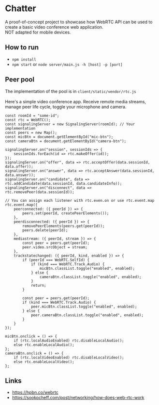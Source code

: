 # Chatter
A proof-of-concept project to showcase how WebRTC API
can be used to create a basic video conference web application.<br>
NOT adapted for mobile devices.

## How to run
- `npm install`
- `npm start` or `node server/main.js -h [host] -p [port]`

## Peer pool
The implementation of the pool is in `client/static/vendor/rtc.js`<br><br>
Here's a simple video conference app. Receive remote media streams, manage peer life cycle, toggle your microphone and camera.
```
const roomId = "some-id";
const rtc = WebRTC();
const signalingServer = new SignalingServer(roomId); // Your implementation
const peers = new Map();
const micBtn = document.getElementById("mic-btn");
const cameraBtn = document.getElementById("camera-btn");

signalingServer.on("session", sessionIds => {
    sessionIds.forEach(id => rtc.makeOffer(id));
});
signalingServer.on("offer", data => rtc.acceptOffer(data.sessionId, data.offer));
signalingServer.on("answer", data => rtc.acceptAnswer(data.sessionId, data.answer));
signalingServer.on("candidate", data => rtc.addCandidate(data.sessionId, data.candidateInfo));
signalingServer.on("disconnect", data => rtc.removePeer(data.sessionId));

// You can assign each listener with rtc.even.on or use rtc.event.map
rtc.event.map({
    peerconnected: ({ peerId }) => {
        peers.set(peerId, createPeerElements());
    },
    peerdisconnected: ({ peerId }) => {
        removePeerElements(peers.get(peerId));
        peers.delete(peerId);
    },
    mediastream: ({ peerId, stream }) => {
        const peer = peers.get(peerId);
        peer.video.srcObject = stream;
    },
    trackstatechanged: ({ peerId, kind, enabled }) => {
        if (peerId === WebRTC.SelfId) {
            if (kind === WebRTC.Track.Audio) {
                micBtn.classList.toggle("enabled", enabled);
            } else {
                cameraBtn.classList.toggle("enabled", enabled);
            }
            return;
        }
    
        const peer = peers.get(peerId);
        if (kind === WebRTC.Track.Audio) {
            peer.micBtn.classList.toggle("enabled", enabled);
        } else {
            peer.cameraBtn.classList.toggle("enabled", enabled);
        }
    }
});

micBtn.onclick = () => {
    if (rtc.localAudioEnabled) rtc.disableLocalAudio();
    else rtc.enableLocalAudio();
};
cameraBtn.onclick = () => {
    if (rtc.localVideoEnabled) rtc.disableLocalVideo();
    else rtc.enableLocalVideo();
};
```

## Links
- https://hpbn.co/webrtc
- https://sookocheff.com/post/networking/how-does-web-rtc-work
